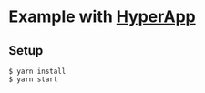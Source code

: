 # Example with [HyperApp](https://github.com/hyperapp/hyperapp)

## Setup

```
$ yarn install
$ yarn start
```
